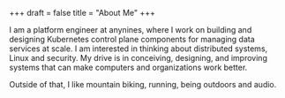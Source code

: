 +++
draft = false
title = "About Me"
+++

I am a platform engineer at anynines, where I work on building and designing
Kubernetes control plane components for managing data services at scale. I am
interested in thinking about distributed systems, Linux and security. My drive
is in conceiving, designing, and improving systems that can make computers and
organizations work better.

Outside of that, I like mountain biking, running, being outdoors and audio.
